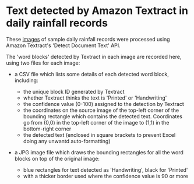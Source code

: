 # Text detected by Amazon Textract in daily rainfall records

These [images](../RotatedImages) of sample daily rainfall records were processed using Amazon Textract's 'Detect Document Text' API. 

The 'word blocks' detected by Textract in each image are recorded here, using two files for each image:

* a CSV file which lists some details of each detected word block, including: 
  * the unique block ID generated by Textract
  * whether Textract thinks the text is 'Printed' or 'Handwriting'
  * the confidence value (0-100) assigned to the detection by Textract
  * the coordinates on the source image of the top-left corner of the bounding rectangle which contains the detected text. Coordinates go from (0,0) in the top-left corner of the image to (1,1) in the bottom-right corner
  * the detected text (enclosed in square brackets to prevent Excel doing any unwantd auto-formatting)
  
* a JPG image file which draws the bounding rectangles for all the word blocks on top of the original image:
  * blue rectangles for text detected as 'Handwriting', black for 'Printed'
  * with a thicker border used where the confidence value is 90 or more
	
